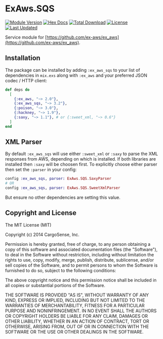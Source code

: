 # ExAws.SQS

[![Module Version](https://img.shields.io/hexpm/v/ex_aws_sqs.svg)](https://hex.pm/packages/ex_aws_sqs)
[![Hex Docs](https://img.shields.io/badge/hex-docs-lightgreen.svg)](https://hexdocs.pm/ex_aws_sqs/)
[![Total Download](https://img.shields.io/hexpm/dt/ex_aws_sqs.svg)](https://hex.pm/packages/ex_aws_sqs)
[![License](https://img.shields.io/hexpm/l/ex_aws_sqs.svg)](https://github.com/ex-aws/ex_aws_sqs/blob/master/LICENSE)
[![Last Updated](https://img.shields.io/github/last-commit/ex-aws/ex_aws_sqs.svg)](https://github.com/ex-aws/ex_aws_sqs/commits/master)

Service module for [https://github.com/ex-aws/ex_aws](https://github.com/ex-aws/ex_aws).

## Installation

The package can be installed by adding `:ex_aws_sqs` to your list of dependencies in `mix.exs`
along with `:ex_aws` and your preferred JSON codec / HTTP client:

```elixir
def deps do
  [
    {:ex_aws, "~> 2.0"},
    {:ex_aws_sqs, "~> 3.2"},
    {:poison, "~> 3.0"},
    {:hackney, "~> 1.9"},
    {:saxy, "~> 1.1"}, # or {:sweet_xml, "~> 0.6"}
  ]
end
```

## XML Parser

By default `:ex_aws_sqs` will use either `:sweet_xml` or `:saxy` to parse the XML responses from AWS, depending on which is installed. If both libraries are installed then `:saxy` will be choosen first. To explicitly choose either parser then set the `:parser` in your config:
```elixir
config :ex_aws_sqs, parser: ExAws.SQS.SaxyParser
# OR
config :ex_aws_sqs, parser: ExAws.SQS.SweetXmlParser
```

But ensure no other dependencies are setting this value.

## Copyright and License

The MIT License (MIT)

Copyright (c) 2014 CargoSense, Inc.

Permission is hereby granted, free of charge, to any person obtaining a copy
of this software and associated documentation files (the "Software"), to deal
in the Software without restriction, including without limitation the rights
to use, copy, modify, merge, publish, distribute, sublicense, and/or sell
copies of the Software, and to permit persons to whom the Software is
furnished to do so, subject to the following conditions:

The above copyright notice and this permission notice shall be included in
all copies or substantial portions of the Software.

THE SOFTWARE IS PROVIDED "AS IS", WITHOUT WARRANTY OF ANY KIND, EXPRESS OR
IMPLIED, INCLUDING BUT NOT LIMITED TO THE WARRANTIES OF MERCHANTABILITY,
FITNESS FOR A PARTICULAR PURPOSE AND NONINFRINGEMENT. IN NO EVENT SHALL THE
AUTHORS OR COPYRIGHT HOLDERS BE LIABLE FOR ANY CLAIM, DAMAGES OR OTHER
LIABILITY, WHETHER IN AN ACTION OF CONTRACT, TORT OR OTHERWISE, ARISING FROM,
OUT OF OR IN CONNECTION WITH THE SOFTWARE OR THE USE OR OTHER DEALINGS IN
THE SOFTWARE.
